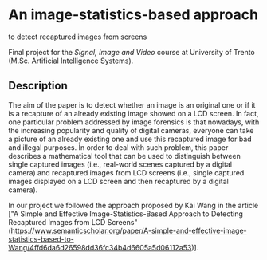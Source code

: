 # An image-statistics-based approach
to detect recaptured images from screens

Final project for the *Signal, Image and Video* course at University of Trento (M.Sc. Artificial Intelligence Systems).

## Description

The aim of the paper is to detect whether an image is an original one or if it is a recapture of
an already existing image showed on a LCD screen. In fact, one particular problem addressed by
image forensics is that nowadays, with the increasing popularity and quality of digital cameras,
everyone can take a picture of an already existing one and use this recaptured image for bad and
illegal purposes. In order to deal with such problem, this paper describes a mathematical tool that
can be used to distinguish between single captured images (i.e., real-world scenes captured by a
digital camera) and recaptured images from LCD screens (i.e., single captured images displayed on
a LCD screen and then recaptured by a digital camera).

In our project we followed the approach proposed by Kai Wang in the article ["A Simple and Effective
Image-Statistics-Based Approach to Detecting Recaptured Images from LCD Screens"(https://www.semanticscholar.org/paper/A-simple-and-effective-image-statistics-based-to-Wang/4ffd6da6d26598dd36fc34b4d6605a5d06112a53)].
